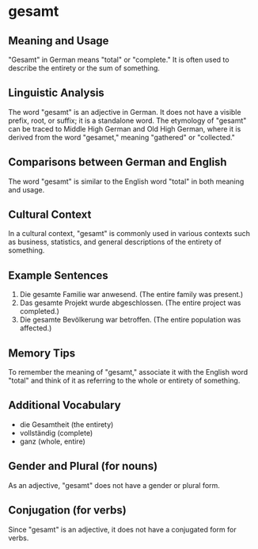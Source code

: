 # gesamt
## Meaning and Usage
"Gesamt" in German means "total" or "complete." It is often used to describe the entirety or the sum of something.

## Linguistic Analysis
The word "gesamt" is an adjective in German. It does not have a visible prefix, root, or suffix; it is a standalone word. The etymology of "gesamt" can be traced to Middle High German and Old High German, where it is derived from the word "gesamet," meaning "gathered" or "collected."

## Comparisons between German and English
The word "gesamt" is similar to the English word "total" in both meaning and usage.

## Cultural Context
In a cultural context, "gesamt" is commonly used in various contexts such as business, statistics, and general descriptions of the entirety of something.

## Example Sentences
1. Die gesamte Familie war anwesend. (The entire family was present.)
2. Das gesamte Projekt wurde abgeschlossen. (The entire project was completed.)
3. Die gesamte Bevölkerung war betroffen. (The entire population was affected.)

## Memory Tips
To remember the meaning of "gesamt," associate it with the English word "total" and think of it as referring to the whole or entirety of something.

## Additional Vocabulary
- die Gesamtheit (the entirety)
- vollständig (complete)
- ganz (whole, entire)

## Gender and Plural (for nouns)
As an adjective, "gesamt" does not have a gender or plural form.

## Conjugation (for verbs)
Since "gesamt" is an adjective, it does not have a conjugated form for verbs.